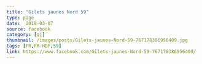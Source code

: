 ```yaml
---
title: "Gilets jaunes Nord 59"
type: page
date:  2019-03-07
source: facebook
category: [gj]
thumbnail: /images/posts/Gilets-jaunes-Nord-59-767178386956409.jpg
tags: [FR,FR-HDF,59]
link: https://www.facebook.com/Gilets-jaunes-Nord-59-767178386956409/
---
```

